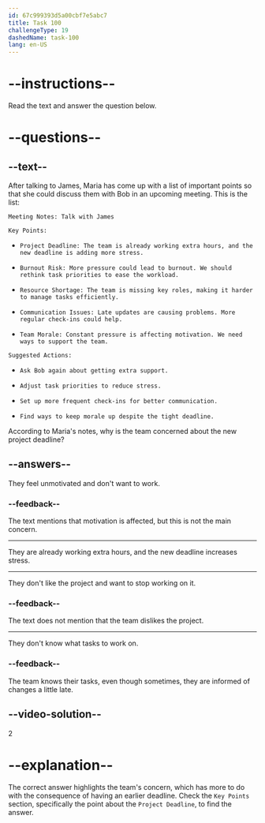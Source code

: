 ```yaml
---
id: 67c999393d5a00cbf7e5abc7
title: Task 100
challengeType: 19
dashedName: task-100
lang: en-US
---
```


<!-- READING -->

# --instructions--

Read the text and answer the question below.

# --questions--

## --text--

After talking to James, Maria has come up with a list of important points so that she could discuss them with Bob in an upcoming meeting. This is the list:

`Meeting Notes: Talk with James`

`Key Points:`

- `Project Deadline: The team is already working extra hours, and the new deadline is adding more stress.`

- `Burnout Risk: More pressure could lead to burnout. We should rethink task priorities to ease the workload.`

- `Resource Shortage: The team is missing key roles, making it harder to manage tasks efficiently.`

- `Communication Issues: Late updates are causing problems. More regular check-ins could help.`

- `Team Morale: Constant pressure is affecting motivation. We need ways to support the team.`

`Suggested Actions:`

- `Ask Bob again about getting extra support.`

- `Adjust task priorities to reduce stress.`

- `Set up more frequent check-ins for better communication.`

- `Find ways to keep morale up despite the tight deadline.`

According to Maria's notes, why is the team concerned about the new project deadline?

## --answers--  

They feel unmotivated and don't want to work.

### --feedback--  

The text mentions that motivation is affected, but this is not the main concern.

---  

They are already working extra hours, and the new deadline increases stress.  

---  

They don't like the project and want to stop working on it.

### --feedback--  

The text does not mention that the team dislikes the project.

---  

They don't know what tasks to work on.  

### --feedback--  

The team knows their tasks, even though sometimes, they are informed of changes a little late.

## --video-solution--  

2  

# --explanation--  

The correct answer highlights the team's concern, which has more to do with the consequence of having an earlier deadline. Check the `Key Points` section, specifically the point about the `Project Deadline`, to find the answer.
